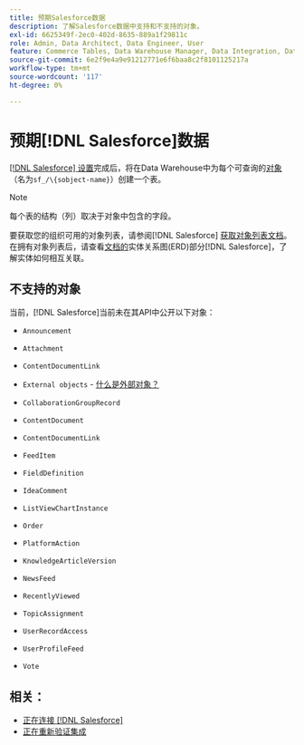 ```yaml
---
title: 预期Salesforce数据
description: 了解Salesforce数据中支持和不支持的对象。
exl-id: 6625349f-2ec0-402d-8635-889a1f29811c
role: Admin, Data Architect, Data Engineer, User
feature: Commerce Tables, Data Warehouse Manager, Data Integration, Data Import/Export
source-git-commit: 6e2f9e4a9e91212771e6f6baa8c2f8101125217a
workflow-type: tm+mt
source-wordcount: '117'
ht-degree: 0%

---
```


# 预期[!DNL Salesforce]数据

[[!DNL Salesforce] 设置](../integrations/salesforce.md)完成后，将在Data Warehouse中为每个可查询的[对象](https://developer.salesforce.com/docs/atlas.en-us.object_reference.meta/object_reference/sforce_api_objects_concepts.htm)（名为`sf_/\{sobject-name}`）创建一个表。

>[!NOTE]
>
>每个表的结构（列）取决于对象中包含的字段。

要获取您的组织可用的对象列表，请参阅[!DNL Salesforce] [获取对象列表文档](https://developer.salesforce.com/docs/atlas.en-us.api_rest.meta/api_rest/dome_describeGlobal.htm)。 在拥有对象列表后，请查看[文档的](https://developer.salesforce.com/docs/atlas.en-us.object_reference.meta/object_reference/sforce_api_erd_knowledge.htm)实体关系图(ERD)部分[!DNL Salesforce]，了解实体如何相互关联。

## 不支持的对象

当前，[!DNL Salesforce]当前未在其API中公开以下对象：

* `Announcement`
* `Attachment`
* `ContentDocumentLink`
* `External objects` - [什么是外部对象？](https://developer.salesforce.com/docs/atlas.en-us.object_reference.meta/object_reference/sforce_api_objects_external_objects.htm)
* `CollaborationGroupRecord`
* `ContentDocument`
* `ContentDocumentLink`
* `FeedItem`
* `FieldDefinition`
* `IdeaComment`
* `ListViewChartInstance`
* `Order`
* `PlatformAction`

* `KnowledgeArticleVersion`
* `NewsFeed`
* `RecentlyViewed`
* `TopicAssignment`
* `UserRecordAccess`
* `UserProfileFeed`
* `Vote`

## 相关：

* [正在连接 [!DNL Salesforce]](../integrations/salesforce.md)
* [正在重新验证集成](https://experienceleague.adobe.com/docs/commerce-knowledge-base/kb/how-to/mbi-reauthenticating-integrations.html)
